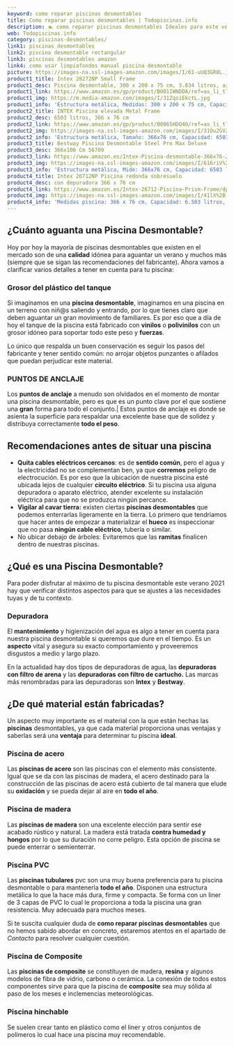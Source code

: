 ```yaml
---
keyword: como reparar piscinas desmontables
title: Como reparar piscinas desmontables | Todopiscinas.info
description: 🏊 como reparar piscinas desmontables Ideales para este verano 2021. Aquí puedes comprar como reparar piscinas desmontables y comparar con otras similares. No dejes escapar como reparar piscinas desmontables a un precio realmente tentador.
web: Todopiscinas.info
category: piscinas-desmontables/
link1: piscinas desmontables
link2: piscina desmontable rectangular
link3: piscinas desmontables amazon
link4: como usar limpiafondos manual piscina desmontable
picture: https://images-na.ssl-images-amazon.com/images/I/61-uUQ3GR8L.jpg
product1_title: Intex 28272NP Small Frame
product1_desc: Piscina desmontable, 300 x 200 x 75 cm, 3.834 litros, azul
product1_link: https://www.amazon.es/gp/product/B001IWNDDA/ref=as_li_tl?ie=UTF8&camp=3638&creative=24630&creativeASIN=B001IWNDDA&linkCode=as2&tag=todopiscinas0e-21&linkId=25b9d647487c889cb6ef56ed63f50ca1
product1_img: https://m.media-amazon.com/images/I/31ZqsiEkctL.jpg
product1_info: 'Estructura metálica, Medidas: 300 x 200 x 75 cm, Capacidad: 3.834 litros, Para 6 personas (+ 6 años), Fácil montaje, Forma rectangular'
product2_title: INTEX Piscina elevada Metal Frame
product2_desc: 6503 litros, 366 x 76 cm
product2_link: https://www.amazon.es/gp/product/B0065HDQ4O/ref=as_li_tl?ie=UTF8&camp=3638&creative=24630&creativeASIN=B0065HDQ4O&linkCode=as2&tag=todopiscinas0e-21&linkId=ed2430e3ba564d3527ee103df33ed7b3
product2_img: https://images-na.ssl-images-amazon.com/images/I/31Ou2GV2SAL.jpg
product2_info: 'Estructura metálica, Tamaño: 366x76 cm, Capacidad: 6503 litros, Forma circular, De 4 a 7 personas (+6 años)'
product3_title: Bestway Piscina Desmontable Steel Pro Max Deluxe
product3_desc: 366x100 Cm 56709
product3_link: https://www.amazon.es/Intex-Piscina-desmontable-366x76-28210NP/dp/B0065HDQ4O?__mk_es_ES=%C3%85M%C3%85%C5%BD%C3%95%C3%91&crid=25UQGV9HG2INI&dchild=1&keywords=piscinas+desmontables&qid=1615854176&sprefix=piscinas+dem%2Caps%2C201&sr=8-5&linkCode=ll1&tag=todopiscinas0e-21&linkId=34f200977c6cbaab1f3f4d9ac0e64755&language=es_ES&ref_=as_li_ss_tl
product3_img: https://images-na.ssl-images-amazon.com/images/I/616riV%2BiY3L.jpg
product3_info: 'Estructura metálica, Mide: 366x76 cm, Capacidad: 6503 litros, De 4 a 7 personas mayores de 6 años, Forma circular, Tecnología Super-Tough'
product4_title: Intex 26712NP Piscina redonda sobresuelo
product4_desc: con depuradora 366 x 76 cm
product4_link: https://www.amazon.es/Intex-26712-Piscina-Prism-Frame/dp/B07FB823GL?__mk_es_ES=%C3%85M%C3%85%C5%BD%C3%95%C3%91&dchild=1&keywords=piscinas+desmontables+con+depuradora&qid=1615936418&sr=8-5&linkCode=ll1&tag=todopiscinas0e-21&linkId=d98699de7830cd471766fa1daa36de34&language=es_ES&ref_=as_li_ss_tl
product4_img: https://images-na.ssl-images-amazon.com/images/I/41lX%2B-YpibL.jpg
product4_info: 'Medidas piscina: 366 x 76 cm, Capacidad: 6.503 litros, Incluye depuradora de cartucha A, Lona resistente triple capa'
---
```



<external-banner></external-banner>


<stats-list :link1=link1 :link2=link2 :link3=link3 :link4=link4 :category=category></stats-list>


## ¿Cuánto aguanta una Piscina Desmontable?

Hoy por hoy la mayoría de piscinas desmontables que existen en el mercado son de una **calidad** idónea para aguantar un verano y muchos más (siempre que se sigan las recomendaciones del fabricante). Ahora vamos a clarificar varios detalles a tener en cuenta para tu piscina:


### Grosor del plástico del tanque

Si imaginamos en una **piscina desmontable**, imaginamos en una piscina en un terreno con niñ@s saliendo y entrando, por lo que tienes claro que deben aguantar un gran movimiento de familiares. Es por eso que a día de hoy el tanque de la piscina está fabricado con **vinilos** o **polivinilos** con un grosor idóneo para soportar todo este peso y **fuerzas**.

Lo único que respalda un	 buen conservación es seguir los pasos del fabricante y tener sentido común: no arrojar objetos punzantes o afilados que puedan perjudicar este material.


### PUNTOS DE ANCLAJE

Los **puntos de anclaje** a menudo son olvidados en el momento de montar una piscina desmontable, pero  es que es un punto clave por el que sostiene una **gran** forma para todo el conjunto.| Estos puntos de anclaje es donde se asienta la superficie para respaldar una excelente base que de solidez y distribuya correctamente **todo el peso**.


## Recomendaciones antes de situar una piscina



*   **Quita cables eléctricos cercanos**: es de **sentido común**, pero el agua y la electricidad no se complementan ben, ya que **corremos** peligro de electrocución. Es por eso que la ubicación de nuestra piscina esté ubicada lejos de cualquier **circuito eléctrico**. Si tu piscina usa alguna depuradora o aparato eléctrico, atender excelente su instalación eléctrica para que no se produzca ningún percance.
*   **Vigilar al cavar tierra:** existen ciertas **piscinas desmontables** que podemos enterrarlas ligeramente en la tierra. Lo primero  que tendríamos que hacer antes de empezar a materializar el **hueco** es inspeccionar que no pasa **ningún cable eléctrico**, tubería o similar.
*   No ubicar debajo de árboles: Evitaremos que las **ramitas** finalicen dentro de nuestras piscinas.
## ¿Qué es una Piscina Desmontable?



Para poder disfrutar al máximo de tu piscina desmontable este verano 2021 hay que verificar distintos aspectos para que se ajustes a las necesidades tuyas y de tu contexto.

<brand-panel :title=product1_title :desc=product1_desc :img=product1_img :link=product1_link></brand-panel>


### Depuradora

El **mantenimiento** y higienización del agua es algo a tener en cuenta para nuestra piscina desmontable si queremos que dure en el tiempo. Es un **aspecto** vital y asegura su exacto comportamiento y proveeremos disgustos a medio y largo plazo.

En la actualidad hay dos tipos de depuradoras de agua, las **depuradoras con filtro de arena** y  las **depuradoras** **con filtro de cartucho.** Las marcas más renombradas para las depuradoras son **Intex** y **Bestway**.


## ¿De qué material están fabricadas?

Un aspecto muy importante es el material con la que están hechas las **piscinas** desmontables, ya que cada material proporciona unas ventajas y saberlas  será una **ventaja** para determinar tu piscina **ideal**.


### Piscina de acero

Las **piscinas de acero** son las piscinas con el elemento más consistente. Igual que se da con las piscinas de madera, el acero destinado para la construcción de las piscinas de acero está cubierto de tal manera que elude su **oxidación** y se pueda dejar al aire en **todo el año**.


### Piscina de madera

Las **piscinas de madera** son una excelente elección para sentir ese acabado rústico y natural. La madera está tratada **contra humedad y hongos** por lo que su duración no corre peligro. Esta opción de piscina se puede enterrar o semienterrar.


### Piscina  PVC

Las **piscinas tubulares** pvc son una muy buena preferencia para tu piscina desmontable o para mantenerla **todo el año**. Disponen una estructura metálica lo que la hace más dura, firme y compacta. Se forma con un liner de 3 capas de PVC lo cual le proporciona a toda la piscina una gran resistencia. Muy adecuada para muchos meses.

Si te suscita cualquier duda de **como reparar piscinas desmontables** que no hemos sabido abordar en concreto, estaremos atentos en el apartado de _Contacto_ para resolver cualquier cuestión.


### Piscina de Composite

Las **piscinas de composite** se constituyen de madera, **resina** y algunos modelos de fibra de vidrio, carbono o cerámica. La conexión de todos estos componentes sirve para que la piscina de **composite** sea muy sólida al paso de los meses e inclemencias meteorológicas.


### Piscina hinchable

 Se suelen crear tanto en plástico como el liner y otros conjuntos de polímeros lo cual hace una piscina muy recomendable.